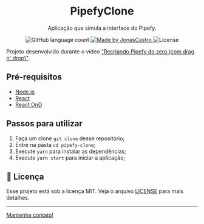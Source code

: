 <h1 align="center">
    PipefyClone
</h1>
<p align="center">Aplicação que simula a interface do Pipefy.</p>

<p align="center">
  <img alt="GitHub language count" src="https://img.shields.io/github/languages/count/JonasCastro/pipefy-clone?color=%2304D361">

  <a href="https://www.linkedin.com/in/jonas-castro-b4044111a/">
    <img alt="Made by JonasCastro" src="https://img.shields.io/badge/made%20by-JonasCastro-blue">
  </a>

  <img alt="License" src="https://img.shields.io/badge/license-MIT-brightgreen">
</p>

Projeto desenvolvido durante o vídeo ["Recriando Pipefy do zero (com drag n' drop)"](https://www.youtube.com/watch?v=awRtgpRsdTQ).

## Pré-requisitos

- [Node.js](https://nodejs.org/en/)
- [React](https://reactjs.org)
- [React DnD](https://react-dnd.github.io/react-dnd/about)

## Passos para utilizar 
1. Faça um clone  `git clone`  desse repositório;
2. Entre na pasta `cd pipefy-clone`;
3. Execute `yarn` para instalar as dependências;
4. Execute `yarn start` para iniciar a aplicação;

## :memo: Licença

Esse projeto está sob a licença MIT. Veja o arquivo [LICENSE](LICENSE) para mais detalhes.

---

[Mantenha contato!](https://www.linkedin.com/in/jonas-castro-b4044111a/)
